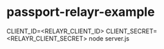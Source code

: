 # passport-relayr-example


CLIENT_ID=<RELAYR_CLIENT_ID> CLIENT_SECRET=<RELAYR_CLIENT_SECRET> node server.js